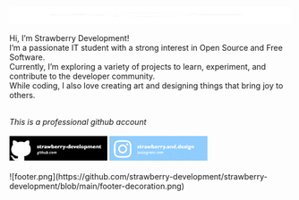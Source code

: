 ![header.png](https://github.com/strawberry-development/strawberry-development/blob/main/header-decoration.png)

Hi, I’m Strawberry Development! <br>
I’m a passionate IT student with a strong interest in Open Source and Free Software. <br>
Currently, I’m exploring a variety of projects to learn, experiment, and contribute to the developer community. <br>
While coding, I also love creating art and designing things that bring joy to others.

<br>
<em>This is a professional github account</em>
<br><br>
<a href="https://github.com/strawberry-development"><img src="https://github.com/strawberry-development/strawberry-development/blob/main/github-banner.png" style="width: 175px; height: auto;" /></a>
<a href="https://www.instagram.com/strawberry.and.design/"><img src="https://github.com/strawberry-development/strawberry-development/blob/main/instagram-banner.png" style="width: 175px; height: auto;" /></a>
<br><br>
![footer.png](https://github.com/strawberry-development/strawberry-development/blob/main/footer-decoration.png)